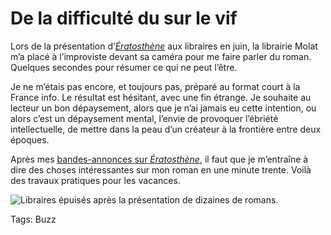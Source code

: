 # De la difficulté du sur le vif

Lors de la présentation d’[*Ératosthène*](http://blog.tcrouzet.com/eratosthene/) aux libraires en juin, la librairie Molat m’a placé à l’improviste devant sa caméra pour me faire parler du roman. Quelques secondes pour résumer ce qui ne peut l’être.<span id="more-36450"></span>

Je ne m’étais pas encore, et toujours pas, préparé au format court à la France info. Le résultat est hésitant, avec une fin étrange. Je souhaite au lecteur un bon dépaysement, alors que je n’ai jamais eu cette intention, ou alors c’est un dépaysement mental, l’envie de provoquer l’ébriété intellectuelle, de mettre dans la peau d’un créateur à la frontière entre deux époques.

Après mes [bandes-annonces sur *Ératosthène*](http://blog.tcrouzet.com/2014/07/04/des-book-trailers-pour-les-non-lecteurs/), il faut que je m’entraîne à dire des choses intéressantes sur mon roman en une minute trente. Voilà des travaux pratiques pour les vacances.

![Libraires épuisés après la présentation de dizaines de romans.](http://blog.tcrouzet.comhttps://tcrouzet.com/images_tc/2014/07/libraires.jpg)



Tags: Buzz